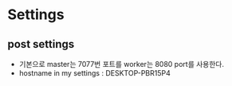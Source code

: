 # Settings

## post settings
- 기본으로 master는 7077번 포트를 worker는 8080 port를 사용한다.
- hostname in my settings : DESKTOP-PBR15P4